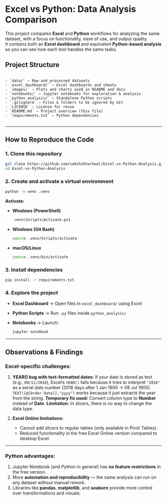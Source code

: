 # Excel vs Python: Data Analysis Comparison

This project compares **Excel** and **Python** workflows for analyzing the same dataset, with a focus on functionality, ease of use, and output quality.  
It contains both an **Excel dashboard** and equivalent **Python-based analysis** so you can see how each tool handles the same tasks.

## Project Structure

```

- `data/` — Raw and processed datasets  
- `excel_dashboard/` — Excel dashboards and sheets  
- `images/` — Plots and charts used in README and docs  
- `notebooks/` — Jupyter notebooks for exploration & analysis  
- `python_analysis/` — Standalone Python scripts  
- `.gitignore` — Files & folders to be ignored by Git  
- `LICENSE` — License for reuse  
- `README.md` — Project overview (this file)  
- `requirements.txt` — Python dependencies


````

---

## How to Reproduce the Code

### 1. Clone this repository
```bash
git clone https://github.com/sakshikharkwal/Excel-vs-Python-Analysis.git
cd Excel-vs-Python-Analysis
````

### 2. Create and activate a virtual environment

```bash
python -m venv .venv
```

**Activate:**

* **Windows (PowerShell)**

  ```bash
  .venv\Scripts\Activate.ps1
  ```
* **Windows (Git Bash)**

  ```bash
  source .venv/Scripts/activate
  ```
* **macOS/Linux**

  ```bash
  source .venv/bin/activate
  ```

### 3. Install dependencies

```bash
pip install -r requirements.txt
```

### 4. Explore the project

* **Excel Dashboard** → Open files in `excel_dashboard/` using Excel
* **Python Scripts** → Run `.py` files inside `python_analysis/`
* **Notebooks** → Launch:

  ```bash
  jupyter notebook
  ```

---

## Observations & Findings

### Excel-specific challenges:

1. **YEAR() bug with text-formatted dates:**
   If your date is stored as text (e.g., `08/11/2016`), Excel’s `YEAR()` fails because it tries to interpret `"2016"` as a serial date number (2016 days after 1 Jan 1900 → 08 Jul 1905).
   `TEXT([@[Order Date]],"yyyy")` works because it just extracts the year from the string.
   **Temporary fix used:** Convert column type to **Number** instead of **Date**.
   **Limitation:** In slicers, there is no way to change the data type.

2. **Excel Online limitations:**

   * Cannot add slicers to regular tables (only available in Pivot Tables).
   * Reduced functionality in the free Excel Online version compared to desktop Excel.

---

### Python advantages:

1. Jupyter Notebook (and Python in general) has **no feature restrictions** in the free version.
2. More **automation and reproducibility** — the same analysis can run on any dataset without manual rework.
3. Libraries like **pandas**, **matplotlib**, and **seaborn** provide more control over transformations and visuals.

```
